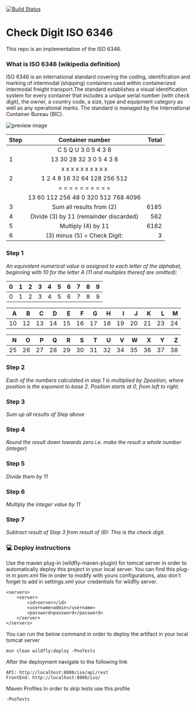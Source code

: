 [![Build Status](https://travis-ci.com/mixaverros88/check-digit-iso-6346.svg?branch=master)](https://travis-ci.com/mixaverros88/check-digit-iso-6346)
# Check Digit ISO 6346

This repo is an implementation of the ISO 6346.   

### What is ISO 6346 (wikipedia definition)
ISO 6346 is an international standard covering the coding, identification and marking of intermodal (shipping) containers used within containerized intermodal freight transport.The standard establishes a visual identification system for every container that includes a unique serial number (with check digit), the owner, a country code, a size, type and equipment category as well as any operational marks. The standard is managed by the International Container Bureau (BIC).

![preview image](https://raw.githubusercontent.com/mixaverros88/check-digit-iso-6346/master/icons/450px-Containernumber.jpg)



|Step| Container number                           | Total  |
|----|:------------------------------------------:|  -----:|
|    | C	S	Q	U	3	0	5	4	3	8     |        |
|1   | 13	30	28	32	3	0	5	4	3	8     |        |
|    | x	x	x	x	x	x	x	x	x	x     |        |
|2   | 1	2	4	8	16	32	64	128	256	512   |        |
|    | =	=	=	=	=	=	=	=	=	=     |        |
|    | 13	60	112	256	48	0	320	512	768	4096  |        |
|3   | Sum all results from (2)                   | 6185   |
|4   | Divide (3) by 11 (remainder discarded)     | 562    |
|5   | Multiply (4) by 11                         | 6182   |
|6   | (3) minus (5) = Check Digit:               | 3      |

### Step 1
*An equivalent numerical value is assigned to each letter of the alphabet, beginning with 10 for the letter A (11 and multiples thereof are omitted):*

|0|1|2|3|4|5|6|7|8|9|
|----:|:---:|---:|---:|---:|---:|---:|---:|---:|---:|
|0|1|2|3|4|5|6|7|8|9|

|A|B|C|D|E|F|G|H|I|J|K|L|M|
|---:|---:|---:|---:|---:|---:|---:|---:|---:|---:|---:|---:|---:|
|10|12|13|14|15|16|17|18|19|20|21|23|24|

|N|O|P|Q|R|S|T|U|V|W|X|Y|Z|
|---:|---:|---:|---:|---:|---:|---:|---:|---:|---:|---:|---:|---:|
|25|26|27|28|29|30|31|32|34|35|36|37|38

### Step 2
*Each of the numbers calculated in step 1 is multiplied by 2position, where position is the exponent to base 2. Position starts at 0, from left to right.*

### Step 3
*Sum up all results of Step above*

### Step 4
*Round the result down towards zero i.e. make the result a whole number (integer)*

### Step 5
*Divide them by 11*

### Step 6
*Multiply the integer value by 11*

### Step 7
*Subtract result of Step 3 from result of (6): This is the check digit.*


### :computer: Deploy instructions ###
Use the maven plug-in (wildfly-maven-plugin) for tomcat server in order to automatically deploy this project in your local server. You can find this plug-in in pom.xml file in order to modify with yours configurations, also don't forget to add in settings.xml your credentials for wildfly server.
```
<servers>
    <server>
        <id>server</id>
        <username>admin</username>
        <password>password</password>
    </server>
</servers>
```
You can run the below command in order to deploy the artifact in your local tomcat server
```
mvn clean wildfly:deploy -PnoTests
```

After the deployment navigate to the following link
```
API: http://localhost:8080/iso/api/rest
FrontEnd: http://localhost:8080/iso/
```

Maven Profiles
In order to skip tests use this profile
```
-PnoTests
```
